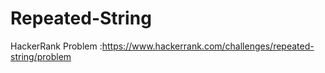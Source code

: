 # Repeated-String
HackerRank Problem :https://www.hackerrank.com/challenges/repeated-string/problem
